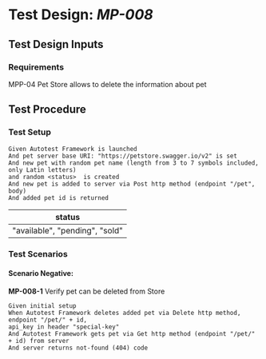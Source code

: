 # Test Design: *MP-008*

## Test Design Inputs

### Requirements

MPP-04 Pet Store allows to delete the information about pet

## Test Procedure

### Test Setup

```gherkin
Given Autotest Framework is launched
And pet server base URI: "https://petstore.swagger.io/v2" is set
And new pet with random pet name (length from 3 to 7 symbols included, only Latin letters)
and random <status>  is created
And new pet is added to server via Post http method (endpoint "/pet", body)
And added pet id is returned
```

|status|
|-----------------------------|
|"available", "pending", "sold"|

### Test Scenarios

#### Scenario Negative:
**MP-008-1** Verify pet can be deleted from Store
```gherkin
Given initial setup
When Autotest Framework deletes added pet via Delete http method, endpoint "/pet/" + id,
api_key in header "special-key"
And Autotest Framework gets pet via Get http method (endpoint "/pet/" + id) from server
And server returns not-found (404) code
```

